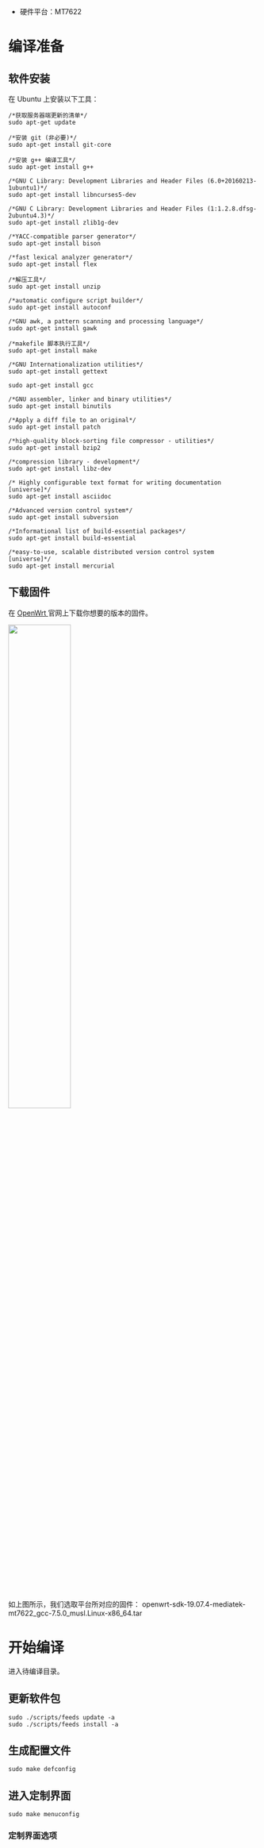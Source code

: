 - 硬件平台：MT7622

# 编译准备

## 软件安装

在 Ubuntu 上安装以下工具：

```
/*获取服务器端更新的清单*/
sudo apt-get update

/*安装 git (非必要)*/
sudo apt-get install git-core

/*安装 g++ 编译工具*/
sudo apt-get install g++

/*GNU C Library: Development Libraries and Header Files (6.0+20160213-1ubuntu1)*/
sudo apt-get install libncurses5-dev

/*GNU C Library: Development Libraries and Header Files (1:1.2.8.dfsg-2ubuntu4.3)*/
sudo apt-get install zlib1g-dev

/*YACC-compatible parser generator*/
sudo apt-get install bison

/*fast lexical analyzer generator*/
sudo apt-get install flex

/*解压工具*/
sudo apt-get install unzip

/*automatic configure script builder*/
sudo apt-get install autoconf

/*GNU awk, a pattern scanning and processing language*/
sudo apt-get install gawk

/*makefile 脚本执行工具*/
sudo apt-get install make

/*GNU Internationalization utilities*/
sudo apt-get install gettext

sudo apt-get install gcc

/*GNU assembler, linker and binary utilities*/
sudo apt-get install binutils

/*Apply a diff file to an original*/
sudo apt-get install patch

/*high-quality block-sorting file compressor - utilities*/
sudo apt-get install bzip2

/*compression library - development*/
sudo apt-get install libz-dev

/* Highly configurable text format for writing documentation [universe]*/
sudo apt-get install asciidoc

/*Advanced version control system*/
sudo apt-get install subversion

/*Informational list of build-essential packages*/
sudo apt-get install build-essential

/*easy-to-use, scalable distributed version control system [universe]*/
sudo apt-get install mercurial
```

## 下载固件

在 <a href = "https://openwrt.org/downloads"> OpenWrt </a> 官网上下载你想要的版本的固件。

<img src="https://github.com/laneston/Pictures/blob/master/Post-OpenWrt/OpenWrt%20kernel.jpg" width="50%" height="50%">

如上图所示，我们选取平台所对应的固件： openwrt-sdk-19.07.4-mediatek-mt7622_gcc-7.5.0_musl.Linux-x86_64.tar

# 开始编译

进入待编译目录。

## 更新软件包

```
sudo ./scripts/feeds update -a
sudo ./scripts/feeds install -a
```

## 生成配置文件

```
sudo make defconfig
```

## 进入定制界面

```
sudo make menuconfig
```

### 定制界面选项

 